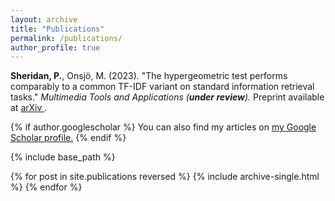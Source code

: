 ```yaml
---
layout: archive
title: "Publications"
permalink: /publications/
author_profile: true
---
```


**Sheridan, P.**, Onsjö, M. (2023). "The hypergeometric test performs comparably to a common TF-IDF variant on standard information retrieval tasks." <i>Multimedia Tools and Applications (**under review**). </i> Preprint available at <a href="https://arxiv.org/abs/2002.11844" target="_blank" rel="noopener"> arXiv </a>.


{% if author.googlescholar %}
  You can also find my articles on <u><a href="{{author.googlescholar}}">my Google Scholar profile</a>.</u>
{% endif %}

{% include base_path %}

{% for post in site.publications reversed %}
  {% include archive-single.html %}
{% endfor %}
